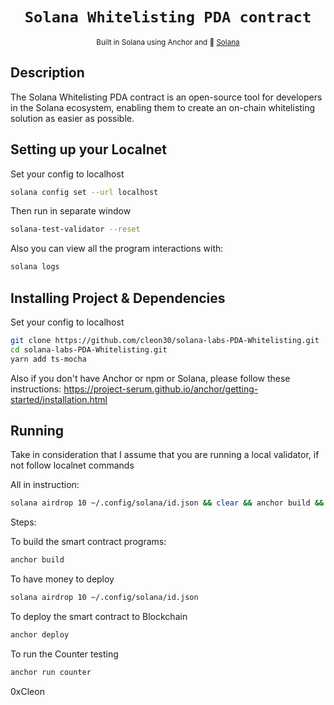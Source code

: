 <div align="center">
  <h1>
    <code>Solana Whitelisting PDA contract</code>
  </h1>

  
  <sub>
    Built in Solana using Anchor and 🦀  <a href="https://solana.com/es" target="_blank">Solana</a>
    
  </sub>
  
</div>

## Description

The Solana Whitelisting PDA contract is an open-source tool for developers in the Solana ecosystem, enabling them to create an on-chain whitelisting solution as easier as possible. 

## Setting up your Localnet

Set your config to localhost
```bash
solana config set --url localhost
```
Then run in separate window
```bash
solana-test-validator --reset
````
Also you can view all the program interactions with:
```bash
solana logs
```

## Installing Project & Dependencies 

Set your config to localhost
```bash
git clone https://github.com/cleon30/solana-labs-PDA-Whitelisting.git
cd solana-labs-PDA-Whitelisting.git
yarn add ts-mocha
```
Also if you don't have Anchor or npm or Solana, please follow these instructions: https://project-serum.github.io/anchor/getting-started/installation.html

## Running


Take in consideration that I assume that you are running a local validator, if not follow localnet commands

All in instruction:
```bash
solana airdrop 10 ~/.config/solana/id.json && clear && anchor build && clear && anchor deploy && clear && anchor run counter
```

Steps:

To build the smart contract programs:
```bash
anchor build
```
To have money to deploy
```bash
solana airdrop 10 ~/.config/solana/id.json
```
To deploy the smart contract to Blockchain
```bash
anchor deploy
```
To run the Counter testing
```bash
anchor run counter
```

0xCleon